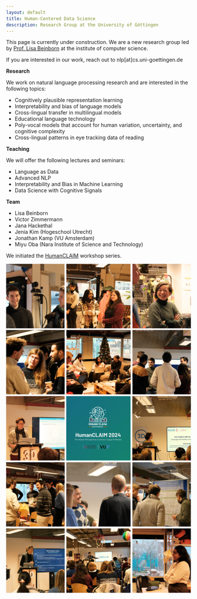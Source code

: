 ```yaml
---
layout: default
title: Human-Centered Data Science 
description: Research Group at the University of Göttingen
---
```

This page is currently under construction. We are a new research group led by [Prof. Lisa Beinborn](https://beinborn.eu/) at the institute of computer science. 

If you are interested in our work, reach out to nlp[at]cs.uni-goettingen.de

**Research**

We work on natural language processing research and are interested in the following topics:

- Cognitively plausible representation learning
- Interpretability and bias of language models
- Cross-lingual transfer in multilingual models
- Educational language technology
- Poly-vocal models that account for human variation, uncertainty, and cognitive complexity
- Cross-lingual patterns in eye tracking data of reading

**Teaching**

We will offer the following lectures and seminars: 
- Language as Data
- Advanced NLP
- Interpretability and Bias in Machine Learning
- Data Science with Cognitive Signals

**Team**

- Lisa Beinborn
- Victor Zimmermann
- Jana Hackethal
- Jenia Kim (Hogeschool Utrecht)
- Jonathan Kamp (VU Amsterdam)
- Miyu Oba (Nara Institute of Science and Technology)


We initiated the [HumanCLAIM](https://clap-lab.github.io/workshop) workshop series.

![Impressions from the HumanCLAIM workshop](overview_human_claim2024.png?raw=true "HumanCLAIM 2024")
